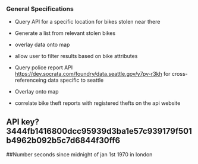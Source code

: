 ### General Specifications

* Query API for a specific location for bikes stolen near there
* Generate a list from relevant stolen bikes
* overlay data onto map
* allow user to filter results based on bike attributes



* Query police report API https://dev.socrata.com/foundry/data.seattle.gov/y7pv-r3kh for cross-referenceing data specific to seattle
* Overlay onto map
* correlate bike theft reports with registered thefts on the api website


## API key? 3444fb1416800dcc95939d3ba1e57c939179f501b4962b092b5c7d6844f30ff6


##Number seconds since midnight of jan 1st 1970 in london
